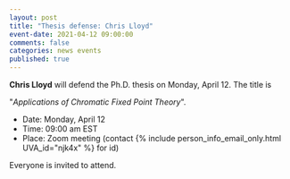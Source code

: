 ```yaml
---
layout: post
title: "Thesis defense: Chris Lloyd"
event-date: 2021-04-12 09:00:00
comments: false
categories: news events
published: true
---
```


**Chris Lloyd** will defend the Ph.D. thesis on Monday, April 12.
The title is

"_Applications of Chromatic Fixed Point Theory_".

- Date: Monday, April 12
- Time: 09:00 am EST
- Place: Zoom meeting (contact {% include person_info_email_only.html UVA_id="njk4x" %} for id)

Everyone is invited to attend.

